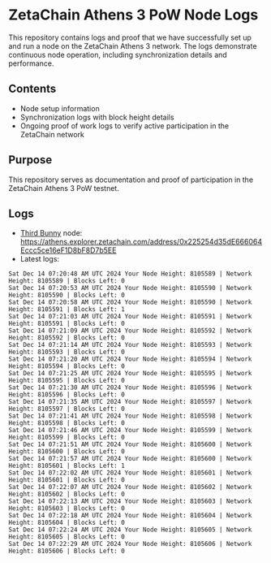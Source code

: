 # ZetaChain Athens 3 PoW Node Logs
This repository contains logs and proof that we have successfully set up and run a node on the ZetaChain Athens 3 network. The logs demonstrate continuous node operation, including synchronization details and performance.

## Contents
- Node setup information
- Synchronization logs with block height details
- Ongoing proof of work logs to verify active participation in the ZetaChain network

## Purpose
This repository serves as documentation and proof of participation in the ZetaChain Athens 3 PoW testnet.

## Logs

- [Third Bunny](https://thirdbunny.xyz/) node: https://athens.explorer.zetachain.com/address/0x225254d35dE666064Eccc5ce16eF1D8bF8D7b5EE
- Latest logs:
```
Sat Dec 14 07:20:48 AM UTC 2024 Your Node Height: 8105589 | Network Height: 8105589 | Blocks Left: 0
Sat Dec 14 07:20:53 AM UTC 2024 Your Node Height: 8105590 | Network Height: 8105590 | Blocks Left: 0
Sat Dec 14 07:20:58 AM UTC 2024 Your Node Height: 8105590 | Network Height: 8105591 | Blocks Left: 1
Sat Dec 14 07:21:03 AM UTC 2024 Your Node Height: 8105591 | Network Height: 8105591 | Blocks Left: 0
Sat Dec 14 07:21:09 AM UTC 2024 Your Node Height: 8105592 | Network Height: 8105592 | Blocks Left: 0
Sat Dec 14 07:21:14 AM UTC 2024 Your Node Height: 8105593 | Network Height: 8105593 | Blocks Left: 0
Sat Dec 14 07:21:20 AM UTC 2024 Your Node Height: 8105594 | Network Height: 8105594 | Blocks Left: 0
Sat Dec 14 07:21:25 AM UTC 2024 Your Node Height: 8105595 | Network Height: 8105595 | Blocks Left: 0
Sat Dec 14 07:21:30 AM UTC 2024 Your Node Height: 8105596 | Network Height: 8105596 | Blocks Left: 0
Sat Dec 14 07:21:35 AM UTC 2024 Your Node Height: 8105597 | Network Height: 8105597 | Blocks Left: 0
Sat Dec 14 07:21:41 AM UTC 2024 Your Node Height: 8105598 | Network Height: 8105598 | Blocks Left: 0
Sat Dec 14 07:21:46 AM UTC 2024 Your Node Height: 8105599 | Network Height: 8105599 | Blocks Left: 0
Sat Dec 14 07:21:51 AM UTC 2024 Your Node Height: 8105600 | Network Height: 8105600 | Blocks Left: 0
Sat Dec 14 07:21:57 AM UTC 2024 Your Node Height: 8105600 | Network Height: 8105601 | Blocks Left: 1
Sat Dec 14 07:22:02 AM UTC 2024 Your Node Height: 8105601 | Network Height: 8105601 | Blocks Left: 0
Sat Dec 14 07:22:07 AM UTC 2024 Your Node Height: 8105602 | Network Height: 8105602 | Blocks Left: 0
Sat Dec 14 07:22:13 AM UTC 2024 Your Node Height: 8105603 | Network Height: 8105603 | Blocks Left: 0
Sat Dec 14 07:22:18 AM UTC 2024 Your Node Height: 8105604 | Network Height: 8105604 | Blocks Left: 0
Sat Dec 14 07:22:24 AM UTC 2024 Your Node Height: 8105605 | Network Height: 8105605 | Blocks Left: 0
Sat Dec 14 07:22:29 AM UTC 2024 Your Node Height: 8105606 | Network Height: 8105606 | Blocks Left: 0
```
